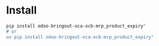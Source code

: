 # Install

```bash
pip install odoo-bringout-oca-ocb-mrp_product_expiry"
# or
uv pip install odoo-bringout-oca-ocb-mrp_product_expiry"
```
